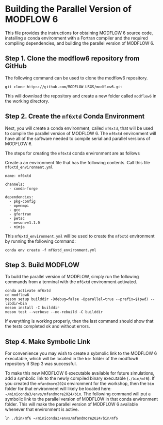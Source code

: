 # Building the Parallel Version of MODFLOW 6

This file provides the instructions for obtaining MODFLOW 6 source code, installing a conda environment with a Fortran compiler and the required compiling dependencies, and building the parallel version of MODFLOW 6.

## Step 1. Clone the modflow6 repository from GitHub
The following command can be used to clone the modflow6 repository.

```
git clone https://github.com/MODFLOW-USGS/modflow6.git
```

This will download the repository and create a new folder called `modflow6` in the working directory.

## Step 2. Create the `mf6xtd` Conda Environment
Next, you will create a conda environment, called `mf6xtd`, that will be used to compile the parallel version of MODFLOW 6.  The `mf6xtd` environment will have all of the software needed to compile serial and parallel versions of MODFLOW 6.

The steps for creating the `mf6xtd` conda environment are as follows

Create a an environment file that has the following contents.  Call this file `mf6xtd_environment.yml`

```
name: mf6xtd

channels:
  - conda-forge

dependencies:
  - pkg-config
  - openmpi
  - gcc
  - gfortran
  - petsc
  - meson>=1.1.0
  - ninja
```

This `mf6xtd_environment.yml` will be used to create the `mf6xtd` environment by running the following command:

```
conda env create -f mf6xtd_environment.yml
```

## Step 3. Build MODFLOW

To build the parallel version of MODFLOW, simply run the following commands from a terminal with the `mf6xtd` environment activated.

```
conda activate mf6xtd
cd modflow6
meson setup builddir -Ddebug=false -Dparallel=true --prefix=$(pwd) --libdir=bin
meson install -C builddir
meson test --verbose --no-rebuild -C builddir
```

If everything is working properly, then the last command should show that the tests completed ok and without errors.

## Step 4. Make Symbolic Link
For convenience you may wish to create a sybmolic link to the MODFLOW 6 executable, which will be located in the `bin` folder of the modflow6 repository if Step 3 was successful.

To make this new MODFLOW 6 executable available for future simulations, add a symbolic link to the newly compiled binary executable (`./bin/mf6`).  If you created the `mfandmore2024` environment for the workshop, then the `bin` folder for that environment will likely be located here: `~/miniconda3/envs/mfandmore2024/bin`.  The following command will put a symbolic link to the parallel version of MODFLOW in that conda environment folder.  This will make the parallel version of MODFLOW 6 available whenever that environment is active.

```
ln ./bin/mf6 ~/miniconda3/envs/mfandmore2024/bin/mf6
```
